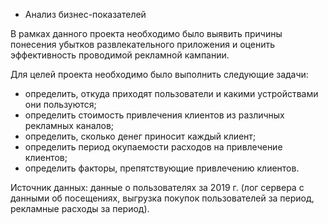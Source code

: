 * Анализ бизнес-показателей

В рамках данного проекта необходимо было выявить причины понесения убытков развлекательного приложения и оценить эффективность проводимой рекламной кампании. 

Для целей проекта необходимо было выполнить следующие задачи:
- определить, откуда приходят пользователи и какими устройствами они пользуются;
- определить стоимость привлечения клиентов из различных рекламных каналов;
- определить, сколько денег приносит каждый клиент;
- определить период окупаемости расходов на привлечение клиентов;
- определить факторы, препятствующие привлечению клиентов.

Источник данных: данные о пользователях за 2019 г. (лог сервера с данными об посещениях, выгрузка покупок пользователей за период, рекламные расходы за период).
